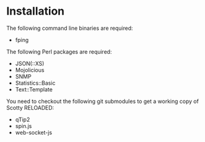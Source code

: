 Installation
============

The following command line binaries are required:
* fping

The following Perl packages are required:
* JSON(::XS)
* Mojolicious
* SNMP
* Statistics::Basic
* Text::Template

You need to checkout the following git submodules to get
a working copy of Scotty RELOADED:
* qTip2
* spin.js
* web-socket-js
